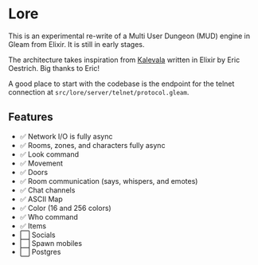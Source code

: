 # Lore

This is an experimental re-write of a Multi User Dungeon (MUD) engine in Gleam
from Elixir. It is still in early stages.

The architecture takes inspiration from [Kalevala](https://github.com/oestrich/kalevala)
written in Elixir by Eric Oestrich. Big thanks to Eric!

A good place to start with the codebase is the endpoint for the telnet
connection at `src/lore/server/telnet/protocol.gleam`.

## Features

- ✅ Network I/O is fully async
- ✅ Rooms, zones, and characters fully async
- ✅ Look command
- ✅ Movement
- ✅ Doors
- ✅ Room communication (says, whispers, and emotes)
- ✅ Chat channels
- ✅ ASCII Map
- ✅ Color (16 and 256 colors)
- ✅ Who command
- ✅ Items
- ⬜ Socials
- ⬜ Spawn mobiles
- ⬜ Postgres
